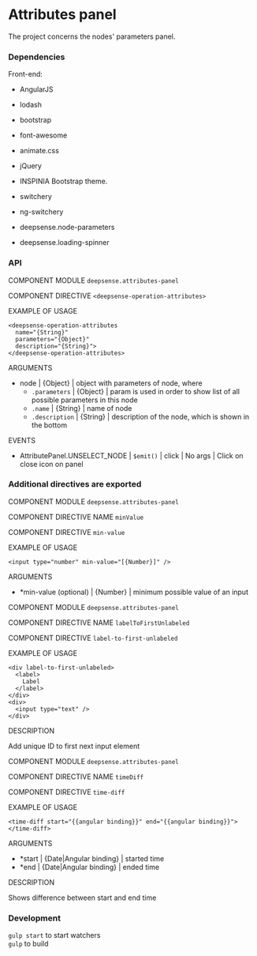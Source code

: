# Attributes panel

The project concerns the nodes' parameters panel.

### Dependencies

Front-end:

- AngularJS
- lodash
- bootstrap
- font-awesome
- animate.css
- jQuery
- INSPINIA Bootstrap theme.
- switchery
- ng-switchery

- deepsense.node-parameters
- deepsense.loading-spinner

### API

COMPONENT MODULE `deepsense.attributes-panel`

COMPONENT DIRECTIVE `<deepsense-operation-attributes>`

EXAMPLE OF USAGE

    <deepsense-operation-attributes
      name="{String}"
      parameters="{Object}"
      description="{String}">
    </deepsense-operation-attributes>

ARGUMENTS

- node | {Object} | object with parameters of node, where
  - `.parameters` | {Object} | param is used in order to show list of all possible parameters in this node
  - `.name` | {String} | name of node
  - `.description` | {String} | description of the node, which is shown in the bottom

EVENTS

- AttributePanel.UNSELECT_NODE | `$emit()` | click | No args | Click on close icon on panel

### Additional directives are exported

COMPONENT MODULE `deepsense.attributes-panel`

COMPONENT DIRECTIVE NAME `minValue`

COMPONENT DIRECTIVE `min-value`

EXAMPLE OF USAGE

    <input type="number" min-value="[{Number}]" />

ARGUMENTS

- *min-value (optional) | {Number}  | minimum possible value of an input

COMPONENT MODULE `deepsense.attributes-panel`

COMPONENT DIRECTIVE NAME `labelToFirstUnlabeled`

COMPONENT DIRECTIVE `label-to-first-unlabeled`

EXAMPLE OF USAGE

    <div label-to-first-unlabeled>
      <label>
        Label
      </label>
    </div>
    <div>
      <input type="text" />
    </div>

DESCRIPTION  

Add unique ID to first next input element

COMPONENT MODULE `deepsense.attributes-panel`

COMPONENT DIRECTIVE NAME `timeDiff`

COMPONENT DIRECTIVE `time-diff`

EXAMPLE OF USAGE

    <time-diff start="{{angular binding}}" end="{{angular binding}}"></time-diff>

ARGUMENTS

- *start | {Date|Angular binding} | started time
- *end | {Date|Angular binding} | ended time

DESCRIPTION  

Shows difference between start and end time

### Development

`gulp start` to start watchers  
`gulp` to build
